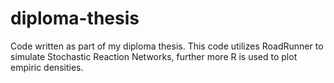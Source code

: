 # diploma-thesis
Code written as part of my diploma thesis.
This code utilizes RoadRunner to simulate Stochastic Reaction Networks, further more R is used to plot empiric densities.

